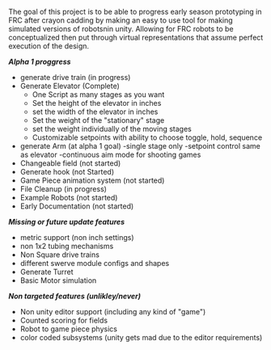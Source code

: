 The goal of this project is to be able to progress early season prototyping in FRC after crayon cadding by making an easy to use tool for making simulated versions of robotsnin unity. Allowing for FRC robots to be conceptualized then put through virtual representations that assume perfect execution of the design.

***Alpha 1 proggress***
- generate drive train (in progress)
- Generate Elevator (Complete)
    - One Script as many stages as you want
    - Set the height of the elevator in inches
    - set the width of the elevator in inches
    - Set the weight of the "stationary" stage
    - set the weight individually of the moving stages
    - Customizable setpoints with ability to choose toggle, hold, sequence
- generate Arm (at alpha 1 goal)
      -single stage only
      -setpoint control same as elevator
      -continuous aim mode for shooting games
- Changeable field (not started)
- Generate hook (not Started)
- Game Piece animation system (not started)
- File Cleanup (in progress)
- Example Robots (not started)
- Early Documentation (not started)

***Missing or future update features***
- metric support (non inch settings)
- non 1x2 tubing mechanisms
- Non Square drive trains
- different swerve module configs and shapes
- Generate Turret
- Basic Motor simulation

***Non targeted features (unlikley/never)***
- Non unity editor support (including any kind of "game")
- Counted scoring for fields
- Robot to game piece physics
- color coded subsystems (unity gets mad due to the editor requirements)

